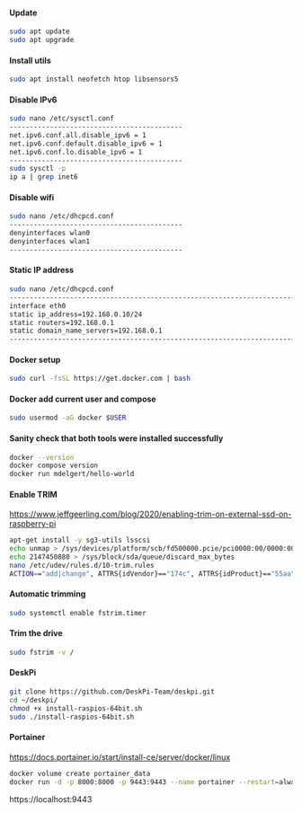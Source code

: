 #### Update
```bash
sudo apt update
sudo apt upgrade
```

#### Install utils
```bash
sudo apt install neofetch htop libsensors5
```

#### Disable IPv6
```bash
sudo nano /etc/sysctl.conf
-------------------------------------------
net.ipv6.conf.all.disable_ipv6 = 1
net.ipv6.conf.default.disable_ipv6 = 1
net.ipv6.conf.lo.disable_ipv6 = 1
-------------------------------------------
sudo sysctl -p
ip a | grep inet6
```

#### Disable wifi
```bash
sudo nano /etc/dhcpcd.conf
-------------------------------------------
denyinterfaces wlan0
denyinterfaces wlan1
-------------------------------------------
```

#### Static IP address
```bash
sudo nano /etc/dhcpcd.conf
-------------------------------------------------------------------------------------------------
interface eth0
static ip_address=192.168.0.10/24
static routers=192.168.0.1
static domain_name_servers=192.168.0.1
-------------------------------------------------------------------------------------------------
```
#### Docker setup
```bash
sudo curl -fsSL https://get.docker.com | bash
```

#### Docker add current user and compose
```bash
sudo usermod -aG docker $USER
```

#### Sanity check that both tools were installed successfully
```bash
docker --version
docker compose version
docker run mdelgert/hello-world
```

#### Enable TRIM
https://www.jeffgeerling.com/blog/2020/enabling-trim-on-external-ssd-on-raspberry-pi

```bash
apt-get install -y sg3-utils lsscsi
echo unmap > /sys/devices/platform/scb/fd500000.pcie/pci0000:00/0000:00:00.0/0000:01:00.0/usb2/2-1/2-1:1.0/host0/target0:0:0/0:0:0:0/scsi_disk/0:0:0:0/provisioning_mode
echo 2147450880 > /sys/block/sda/queue/discard_max_bytes
nano /etc/udev/rules.d/10-trim.rules
ACTION=="add|change", ATTRS{idVendor}=="174c", ATTRS{idProduct}=="55aa", SUBSYSTEM=="scsi_disk", ATTR{provisioning_mode}="unmap"
```
#### Automatic trimming
```bash
sudo systemctl enable fstrim.timer
```

#### Trim the drive
```bash
sudo fstrim -v /
```

#### DeskPi
```bash
git clone https://github.com/DeskPi-Team/deskpi.git
cd ~/deskpi/
chmod +x install-raspios-64bit.sh
sudo ./install-raspios-64bit.sh
```

#### Portainer
https://docs.portainer.io/start/install-ce/server/docker/linux
```bash
docker volume create portainer_data
docker run -d -p 8000:8000 -p 9443:9443 --name portainer --restart=always -v /var/run/docker.sock:/var/run/docker.sock -v portainer_data:/data portainer/portainer-ce:latest
```
https://localhost:9443